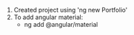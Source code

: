 1. Created project using 'ng new Portfolio'
2. To add angular material:
    - ng add @angular/material